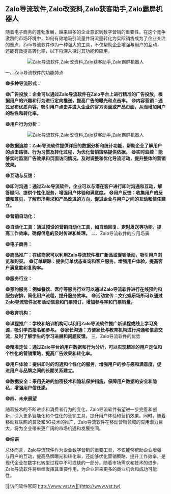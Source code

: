 ## **Zalo导流软件,Zalo改资料,Zalo获客助手,Zalo霸屏机器人**

随着电子商务的蓬勃发展，越来越多的企业意识到数字营销的重要性。在这个竞争激烈的市场环境中，如何有效地吸引流量并将流量转化为实际销售成为了企业关注的重点。Zalo导流软件作为一种强大的工具，不仅帮助企业增强与用户的互动，还能有效提高转化率，以下将深入探讨其功能和应用。

 <center><img src="https://vst.tw/MP4/tuiguang/png/3.png" alt="Zalo导流软件,Zalo改资料,Zalo获客助手,Zalo霸屏机器人"></center>

一、Zalo导流软件的功能特点

**😄多种导流形式：**

**😄广告投放：企业可以通过Zalo导流软件在Zalo平台上进行精准的广告投放，根据用户的兴趣和行为进行定向推送，提高广告的曝光和点击率。**
**😄内容营销：通过发布优质内容，吸引用户点击并进入企业的官方页面或产品页面，从而增加用户的粘性和转化率。**

**😄用户行为分析：**

 <center><img src="https://vst.tw/MP4/tuiguang/png/7.png" alt="Zalo导流软件,Zalo改资料,Zalo获客助手,Zalo霸屏机器人"></center>

**😄数据追踪：Zalo导流软件提供详细的数据分析和统计功能，帮助企业了解用户的点击路径、行为习惯及转化过程，为优化营销策略提供依据。**
**😄实时监控：能够实时监测广告效果和页面访问情况，及时调整和优化导流活动，提升整体的营销效果。**

**😄互动与反馈：**

**😄即时沟通：通过Zalo导流软件，企业可以与潜在客户进行即时沟通和互动，解答疑问、提供个性化服务，增强用户体验和满意度。**
**😄用户反馈：收集用户的反馈和意见，了解市场需求和产品改进的方向，促进企业与用户之间的互动和信任建立。**

**😄营销自动化：**

**😄自动化工具：通过预设的营销自动化工具，如自动回复、定时发送等功能，提高工作效率，确保信息的及时传递和处理。**
二、Zalo导流软件的应用场景

**😄电子商务：**

**😄商品推广：在线商家可以利用Zalo导流软件推广新品或促销活动，吸引用户浏览和购买。**
**😄订单跟踪：提供订单状态查询和客户服务，增强用户体验，提高客户满意度和复购率。**

**😄服务行业：**

**😄预约服务：例如餐饮、医疗等服务行业可以通过Zalo导流软件进行在线预约和服务安排，简化用户流程，提升服务效率。**
**😄活动宣传：文化娱乐场所可以通过Zalo导流软件发布活动信息和门票预订，增加参与率和门票销量。**

**😄教育机构：**

**😄课程推广：学校和培训机构可以利用Zalo导流软件推广新课程或线上学习资源，吸引学员报名和参与。**
**😄家长沟通：方便家长与教育机构进行沟通和信息交流，及时了解学生的学习进展和问题反馈。**
三、Zalo导流软件的优势

**😄精准定位：通过Zalo平台的用户数据和行为分析，可以实现精准的用户定位和个性化的营销策略，提高广告效果和转化率。**

**😄用户体验：提供即时的沟通和个性化的服务，增强用户的参与感和满意度，促进用户与品牌之间的长期关系建立。**

**😄数据安全：采用先进的加密技术和隐私保护措施，保障用户数据的安全和隐私，增强用户信任感。**

**😄四、未来展望**

随着技术的不断进步和消费者行为的变化，Zalo导流软件有望进一步完善和创新，引入更多智能化和个性化的营销工具，提升用户体验和营销效果。同时，随着移动互联网的普及和5G技术的推广，Zalo导流软件在移动营销领域的应用潜力巨大，将为企业带来更广阔的市场机遇和发展空间。

**😄结语**

总体而言，Zalo导流软件作为企业数字营销的重要工具，不仅能够帮助企业增强与用户的互动，提高品牌曝光和转化率，还能够优化营销策略、提升工作效率，是现代企业在数字化转型过程中不可或缺的一部分。随着市场需求和技术的进步，Zalo导流软件将继续发挥其重要作用，为企业带来更多的商业机会和成功可能性。


[👻访问软件官网 http://www.vst.tw👻](http://www.vst.tw)
